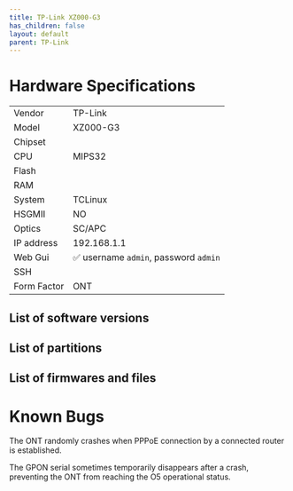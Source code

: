 ```yaml
---
title: TP-Link XZ000-G3
has_children: false
layout: default
parent: TP-Link
---
```


# Hardware Specifications

|             |                                       |
| ----------- | ------------------------------------- |
| Vendor      | TP-Link                               |
| Model       | XZ000-G3                              |
| Chipset     |                                       |
| CPU         | MIPS32                                |
| Flash       |                                       |
| RAM         |                                       |
| System      | TCLinux                               |
| HSGMII      | NO                                    |
| Optics      | SC/APC                                |
| IP address  | 192.168.1.1                           |
| Web Gui     | ✅ username `admin`, password `admin` |
| SSH         |                                       |
| Form Factor | ONT                                   |


## List of software versions
## List of partitions
## List of firmwares and files

# Known Bugs

The ONT randomly crashes when PPPoE connection by a connected router is established.

The GPON serial sometimes temporarily disappears after a crash, preventing the ONT from reaching the O5 operational status.

